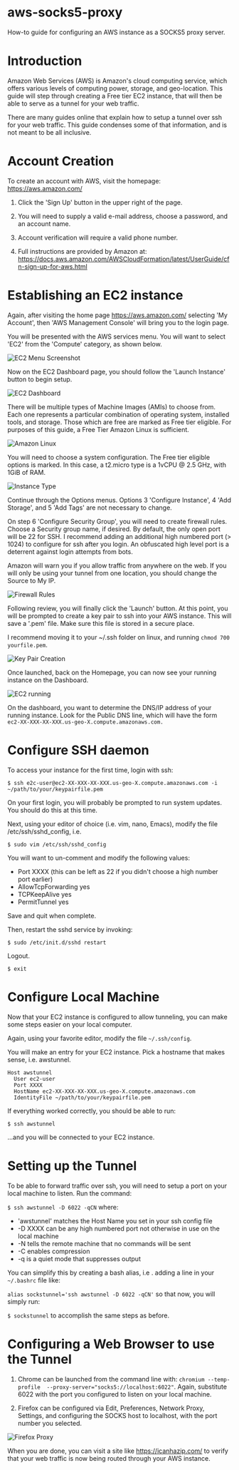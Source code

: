 # aws-socks5-proxy

How-to guide for configuring an AWS instance as a SOCKS5 proxy server.  

# Introduction

Amazon Web Services (AWS) is Amazon's cloud computing service, which offers various levels of computing power, storage, and geo-location.  This guide will step through creating a Free tier EC2 instance, that will then be able to serve as a tunnel for your web traffic.   

There are many guides online that explain how to setup a tunnel over ssh for your web traffic.  This guide condenses some of that information, and is not meant to be all inclusive.  

# Account Creation

To create an account with AWS, visit the homepage: https://aws.amazon.com/  

1. Click the 'Sign Up' button in the upper right of the page.  

2. You will need to supply a valid e-mail address, choose a password, and an account name.  

3. Account verification will require a valid phone number.  

4. Full instructions are provided by Amazon at: https://docs.aws.amazon.com/AWSCloudFormation/latest/UserGuide/cfn-sign-up-for-aws.html  

# Establishing an EC2 instance

Again, after visiting the home page https://aws.amazon.com/ selecting 'My Account', then 'AWS Management Console' will bring you to the login page.  

You will be presented with the AWS services menu.  You will want to select 'EC2' from the 'Compute' category, as shown below.  

![EC2 Menu Screenshot](EC2-menu-item.png "AWS services menu")

Now on the EC2 Dashboard page, you should follow the 'Launch Instance' button to begin setup.

![EC2 Dashboard](ec2-create-instance.png "AWS Launch Instance")

There will be multiple types of Machine Images (AMIs) to choose from.  Each one represents a particular combination of operating system, installed tools, and storage.  Those which are free are marked as Free tier eligible.  For purposes of this guide, a Free Tier Amazon Linux is sufficient.  

![Amazon Linux](amz-linux-free.png "Amazon Linux Free Tier")

You will need to choose a system configuration.  The Free tier eligible options is marked.  In this case, a t2.micro type is a 1vCPU @ 2.5 GHz, with 1GiB of RAM.  

![Instance Type](configure-instance.png "System Image Options")

Continue through the Options menus.  Options 3 'Configure Instance', 4 'Add Storage', and 5 'Add Tags' are not necessary to change.  

On step 6 'Configure Security Group', you will need to create firewall rules.  Choose a Security group name, if desired.  By default, the only open port will be 22 for SSH.  I recommend adding an additional high numbered port (> 1024) to configure for ssh after you login.  An obfuscated high level port is a deterrent against login attempts from bots.  

Amazon will warn you if you allow traffic from anywhere on the web.  If you will only be using your tunnel from one location, you should change the Source to My IP.  

![Firewall Rules](firewall.png "Security Configuration")

Following review, you will finally click the 'Launch' button.  At this point, you will be prompted to create a key pair to ssh into your AWS instance.  This will save a '.pem' file.  Make sure this file is stored in a secure place.  

I recommend moving it to your ~/.ssh folder on linux, and running `chmod 700 yourfile.pem`.  

![Key Pair Creation](key-pair.png "Key Pair Creation")


Once launched, back on the Homepage, you can now see your running instance on the Dashboard.

![EC2 running](running-inst.png "Instance on Dashboard")

On the dashboard, you want to determine the DNS/IP address of your running instance.  Look for the Public DNS line, which will have the form `ec2-XX-XXX-XX-XXX.us-geo-X.compute.amazonaws.com.`  

# Configure SSH daemon

To access your instance for the first time, login with ssh:  

`$ ssh e2c-user@ec2-XX-XXX-XX-XXX.us-geo-X.compute.amazonaws.com -i ~/path/to/your/keypairfile.pem`  

On your first login, you will probably be prompted to run system updates.  You should do this at this time.  

Next, using your editor of choice (i.e. vim, nano, Emacs), modify the file /etc/ssh/sshd_config, i.e.  

`$ sudo vim /etc/ssh/sshd_config`  

You will want to un-comment and modify the following values:  
* Port XXXX (this can be left as 22 if you didn't choose a high number port earlier)
* AllowTcpForwarding yes
* TCPKeepAlive yes
* PermitTunnel yes

Save and quit when complete.  

Then, restart the sshd service by invoking:  

`$ sudo /etc/init.d/sshd restart`  

Logout.  

`$ exit`

# Configure Local Machine

Now that your EC2 instance is configured to allow tunneling, you can make some steps easier on your local computer.  

Again, using your favorite editor, modify the file `~/.ssh/config`.

You will make an entry for your EC2 instance.  Pick a hostname that makes sense, i.e. awstunnel.  


```
Host awstunnel
  User ec2-user
  Port XXXX
  HostName ec2-XX-XXX-XX-XXX.us-geo-X.compute.amazonaws.com
  IdentityFile ~/path/to/your/keypairfile.pem
```


If everything worked correctly, you should be able to run:  

`$ ssh awstunnel`  

...and you will be connected to your EC2 instance.  

# Setting up the Tunnel

To be able to forward traffic over ssh, you will need to setup a port on your local machine to listen.  Run the command:  

`$ ssh awstunnel -D 6022 -qCN`  where:  

* 'awstunnel' matches the Host Name you set in your ssh config file
* -D XXXX can be any high numbered port not otherwise in use on the local machine
* -N tells the remote machine that no commands will be sent
* -C enables compression
* -q is a quiet mode that suppresses output


You can simplify this by creating a bash alias,  i.e . adding a line in your `~/.bashrc` file like:  

`alias sockstunnel='ssh awstunnel -D 6022 -qCN'` so that now, you will simply run:  

`$ sockstunnel` to accomplish the same steps as before.  

# Configuring a Web Browser to use the Tunnel

1. Chrome can be launched from the command line with:  `chromium --temp-profile  --proxy-server="socks5://localhost:6022"`.  Again, substitute 6022 with the port you configured to listen on your local machine.

2.  Firefox can be configured via Edit, Preferences, Network Proxy, Settings, and configuring the SOCKS host to localhost, with the port number you selected.

![Firefox Proxy](firefox-proxy.png "Firefox Proxy")

When you are done, you can visit a site like https://icanhazip.com/ to verify that your web traffic is now being routed through your AWS instance.








